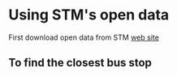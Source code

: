 <h1>Using STM's open data</h1>
<p>First download open data from STM <a href="http://www.stm.info/en/about/developers" target="_blank">web site</a></p>
<h2>To find the closest bus stop</h2>

